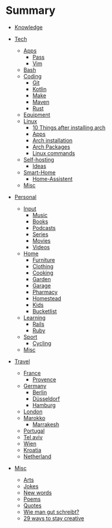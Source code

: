 # Summary

- [Knowledge](./README.md)
- [Tech]()
  - [Apps]()
    - [Pass](tech/app/pass.md)
    - [Vim](tech/app/vim.md)
  - [Bash](tech/bash.md)
  - [Coding]()
    - [Git](tech/coding/git.md)
    - [Kotlin](tech/coding/kotlin.md)
    - [Make](tech/coding/make.md)
    - [Maven](tech/coding/maven.md)
    - [Rust](tech/coding/rust.md)
  - [Equipment](tech/equipment.md)
  - [Linux]()
    - [10 Things after installing arch](tech/linux/10things_arch.md)
    - [Apps](tech/linux/apps.md)
    - [Arch installation](tech/linux/arch_install.md)
    - [Arch Packages](tech/linux/arch_packages.md)
    - [Linux commands](tech/linux/linux_commands.md)
  - [Self-hosting]()
    - [Ideas](tech/selfhosting/ideas.md)
  - [Smart-Home](.md)
    - [Home-Assistent](tech/smarthome/homeassistent.md)
  - [Misc](tech/misc.md)

- [Personal]()
  - [Input]()
    - [Music](personal/input/music.md)
    - [Books](personal/input/books.md)
    - [Podcasts](personal/input/podcasts.md)
    - [Series](personal/input/series.md)
    - [Movies](personal/input/movies.md)
    - [Videos](personal/input/videos.md)
  - [Home]()
    - [Furniture](personal/home/furniture.md)
    - [Clothing](personal/home/clothing.md)
    - [Cooking](personal/home/cooking.md)
    - [Garden](personal/home/garden.md)
    - [Garage](personal/home/garage.md)
    - [Pharmacy](personal/home/pharmacy.md)
    - [Homestead](personal/home/homestead.md)
    - [Kids](personal/home/kids.md)
    - [Bucketlist](personal/home/bucketlist.md)
  - [Learning](personal/learning/README.md)
    - [Rails](personal/learning/rails.md)
    - [Ruby](personal/learning/ruby.md)
  - [Sport]()
    - [Cycling](personal/sport/cycling.md)
  - [Misc](personal/misc.md)

- [Travel]()
  - [France]()
    - [Provence](travel/france/provence.md)
  - [Germany]()
    - [Berlin](travel/germany/berlin.md)
    - [Düsseldorf](travel/germany/duesseldorf.md)
    - [Hamburg](travel/germany/hamburg.md)
  - [London](travel/london.md)
  - [Marokko]()
    - [Marrakesh](travel/marokko/marrakesch.md)
  - [Portugal](travel/portugal.md)
  - [Tel aviv](travel/telaviv.md)
  - [Wien ](travel/wien.md)
  - [Kroatia](travel/kroatia.md)
  - [Netherland](travel/netherland.md)

- [Misc]()
  - [Arts](misc/arts.md)
  - [Jokes](misc/jokes.md)
  - [New words](misc/newwords.md)
  - [Poems](misc/poems.md)
  - [Quotes](misc/quotes.md)
  - [Wie man gut schreibt?](misc/wie_man_gut_Schreibt.md)
  - [29 ways to stay creative](misc/29ways_to_stay_creative.md)
